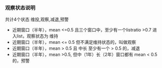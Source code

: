 ### 观察状态说明
共计4个状态  维投,观察,减退,预警


+ 近期窗口（半年），mean <=0.5 且三个窗口中，至少有一个listratio >0.7 进入list，观察状态为 维持
+ 近期窗口（半年），mean <= 0.5 但不满足维持状态的，叫做观察
+ 近期窗口（半年），mean > 0.5 且 中长 至少有一个 > 0.5 的，减退
+ 近期窗口（半年），mean >0.5,  但中（1年）长（2年）窗口都有 mean < 0.5的，预警
